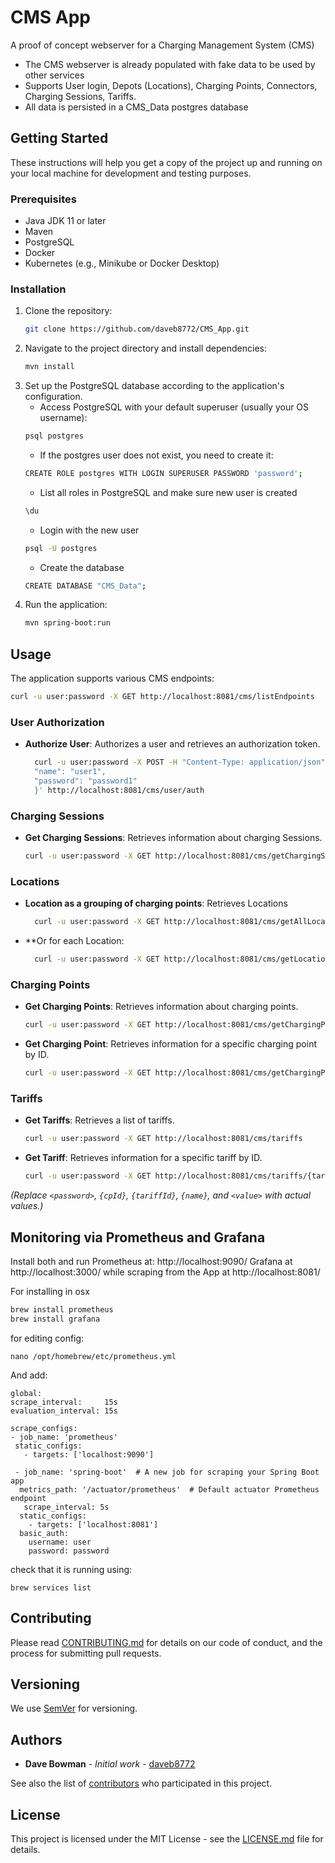 
# CMS App
A proof of concept webserver for a Charging Management System (CMS)
* The CMS webserver is already populated with fake data to be used by other services
* Supports User login, Depots (Locations), Charging Points, Connectors, Charging Sessions, Tariffs.
* All data is persisted in a CMS_Data postgres database

## Getting Started

These instructions will help you get a copy of the project up and running on your local machine for development and testing purposes.

### Prerequisites

- Java JDK 11 or later
- Maven
- PostgreSQL
- Docker
- Kubernetes (e.g., Minikube or Docker Desktop)

### Installation

1. Clone the repository:
   ```bash
   git clone https://github.com/daveb8772/CMS_App.git
   ```
2. Navigate to the project directory and install dependencies:
   ```bash
   mvn install
   ```
3. Set up the PostgreSQL database according to the application's configuration.
    * Access PostgreSQL with your default superuser (usually your OS username):
    ```bash
    psql postgres
    ```
    * If the postgres user does not exist, you need to create it:
    ```bash
    CREATE ROLE postgres WITH LOGIN SUPERUSER PASSWORD 'password';
    ```
    * List all roles in PostgreSQL and make sure new user is created
    ```bash
    \du
    ```
    * Login with the new user
    ```bash
    psql -U postgres
    ```
   * Create the database
    ```bash
    CREATE DATABASE "CMS_Data";
    ```
4. Run the application:
   ```bash
   mvn spring-boot:run
   ```

## Usage

The application supports various CMS endpoints:
  ```bash
  curl -u user:password -X GET http://localhost:8081/cms/listEndpoints
  ```


### User Authorization

- **Authorize User**: Authorizes a user and retrieves an authorization token.
  ```bash
    curl -u user:password -X POST -H "Content-Type: application/json"  -d '{
    "name": "user1",
    "password": "password1"
    }' http://localhost:8081/cms/user/auth
  ```

### Charging Sessions
- **Get Charging Sessions**: Retrieves information about charging Sessions.
    ```bash
    curl -u user:password -X GET http://localhost:8081/cms/getChargingSessions
    ```


### Locations

- **Location as a grouping of charging points**: Retrieves Locations
  ```bash
    curl -u user:password -X GET http://localhost:8081/cms/getAllLocationInfo
    ```
- **Or for each Location:
  ```bash
    curl -u user:password -X GET http://localhost:8081/cms/getLocationInfo/{name}
    ```

### Charging Points

- **Get Charging Points**: Retrieves information about charging points.
    ```bash
    curl -u user:password -X GET http://localhost:8081/cms/getChargingPoints
    ```
- **Get Charging Point**: Retrieves information for a specific charging point by ID.

  ```bash
  curl -u user:password -X GET http://localhost:8081/cms/getChargingPoint/{cpId}
  ```



### Tariffs

- **Get Tariffs**: Retrieves a list of tariffs.
  ```bash
  curl -u user:password -X GET http://localhost:8081/cms/tariffs
  ```
- **Get Tariff**: Retrieves information for a specific tariff by ID.
  ```bash
  curl -u user:password -X GET http://localhost:8081/cms/tariffs/{tariffId}
  ```
  
_(Replace `<password>`, `{cpId}`, `{tariffId}`, `{name}`, and `<value>` with actual values.)_


## Monitoring via Prometheus and Grafana
Install both and run Prometheus at: http://localhost:9090/ Grafana at http://localhost:3000/ while scraping from the App at http://localhost:8081/

For installing in osx
  ```bash
brew install prometheus
brew install grafana

  ```
for editing config: 
  ```
nano /opt/homebrew/etc/prometheus.yml
  ```
And add:
  ```
 global:
 scrape_interval:     15s
 evaluation_interval: 15s

 scrape_configs:
  - job_name: 'prometheus'
   static_configs:
     - targets: ['localhost:9090']

   - job_name: 'spring-boot'  # A new job for scraping your Spring Boot app
    metrics_path: '/actuator/prometheus'  # Default actuator Prometheus endpoint
     scrape_interval: 5s
    static_configs:
      - targets: ['localhost:8081']
    basic_auth:
      username: user
      password: password
  ```
check that it is running using:
  ```
brew services list
  ```

## Contributing

Please read [CONTRIBUTING.md](link-to-contributing-file) for details on our code of conduct, and the process for submitting pull requests.

## Versioning

We use [SemVer](http://semver.org/) for versioning.

## Authors

- **Dave Bowman** - *Initial work* - [daveb8772](https://github.com/daveb8772)

See also the list of [contributors](https://github.com/daveb8772/CMS_App/contributors) who participated in this project.

## License

This project is licensed under the MIT License - see the [LICENSE.md](LICENSE.md) file for details.
